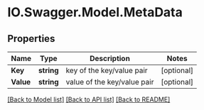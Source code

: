 # IO.Swagger.Model.MetaData
## Properties

Name | Type | Description | Notes
------------ | ------------- | ------------- | -------------
**Key** | **string** | key of the key/value pair | [optional] 
**Value** | **string** | value of the key/value pair | [optional] 

[[Back to Model list]](../README.md#documentation-for-models) [[Back to API list]](../README.md#documentation-for-api-endpoints) [[Back to README]](../README.md)

